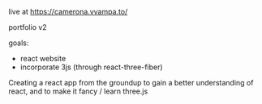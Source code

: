 live at https://camerona.vvampa.to/

portfolio v2

goals:
- react website
- incorporate 3js (through react-three-fiber)

Creating a react app from the groundup to gain a better understanding of react, and to make it fancy / learn three.js
